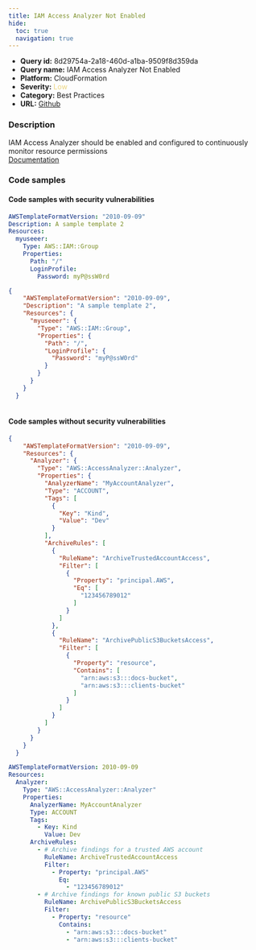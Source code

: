 ```yaml
---
title: IAM Access Analyzer Not Enabled
hide:
  toc: true
  navigation: true
---
```


<style>
  .highlight .hll {
    background-color: #ff171742;
  }
  .md-content {
    max-width: 1100px;
    margin: 0 auto;
  }
</style>

-   **Query id:** 8d29754a-2a18-460d-a1ba-9509f8d359da
-   **Query name:** IAM Access Analyzer Not Enabled
-   **Platform:** CloudFormation
-   **Severity:** <span style="color:#edd57e">Low</span>
-   **Category:** Best Practices
-   **URL:** [Github](https://github.com/Checkmarx/kics/tree/master/assets/queries/cloudFormation/aws/iam_access_analyzer_not_enabled)

### Description
IAM Access Analyzer should be enabled and configured to continuously monitor resource permissions<br>
[Documentation](https://docs.amazonaws.cn/en_us/AWSCloudFormation/latest/UserGuide/aws-resource-accessanalyzer-analyzer.html)

### Code samples
#### Code samples with security vulnerabilities
```yaml title="Positive test num. 1 - yaml file" hl_lines="3"
AWSTemplateFormatVersion: "2010-09-09"
Description: A sample template 2
Resources:
  myuseeer:
    Type: AWS::IAM::Group
    Properties:
      Path: "/"
      LoginProfile:
        Password: myP@ssW0rd

```
```json title="Positive test num. 2 - json file" hl_lines="4"
{
    "AWSTemplateFormatVersion": "2010-09-09",
    "Description": "A sample template 2",
    "Resources": {
      "myuseeer": {
        "Type": "AWS::IAM::Group",
        "Properties": {
          "Path": "/",
          "LoginProfile": {
            "Password": "myP@ssW0rd"
          }
        }
      }
    }
  }
  
```


#### Code samples without security vulnerabilities
```json title="Negative test num. 1 - json file"
{
    "AWSTemplateFormatVersion": "2010-09-09",
    "Resources": {
      "Analyzer": {
        "Type": "AWS::AccessAnalyzer::Analyzer",
        "Properties": {
          "AnalyzerName": "MyAccountAnalyzer",
          "Type": "ACCOUNT",
          "Tags": [
            {
              "Key": "Kind",
              "Value": "Dev"
            }
          ],
          "ArchiveRules": [
            {
              "RuleName": "ArchiveTrustedAccountAccess",
              "Filter": [
                {
                  "Property": "principal.AWS",
                  "Eq": [
                    "123456789012"
                  ]
                }
              ]
            },
            {
              "RuleName": "ArchivePublicS3BucketsAccess",
              "Filter": [
                {
                  "Property": "resource",
                  "Contains": [
                    "arn:aws:s3:::docs-bucket",
                    "arn:aws:s3:::clients-bucket"
                  ]
                }
              ]
            }
          ]
        }
      }
    }
  }
```
```yaml title="Negative test num. 2 - yaml file"
AWSTemplateFormatVersion: 2010-09-09
Resources:
  Analyzer:
    Type: "AWS::AccessAnalyzer::Analyzer"
    Properties:
      AnalyzerName: MyAccountAnalyzer
      Type: ACCOUNT
      Tags:
        - Key: Kind
          Value: Dev
      ArchiveRules:
        - # Archive findings for a trusted AWS account
          RuleName: ArchiveTrustedAccountAccess
          Filter:
            - Property: "principal.AWS"
              Eq:
                - "123456789012"
        - # Archive findings for known public S3 buckets
          RuleName: ArchivePublicS3BucketsAccess
          Filter:
            - Property: "resource"
              Contains:
                - "arn:aws:s3:::docs-bucket"
                - "arn:aws:s3:::clients-bucket"

```
